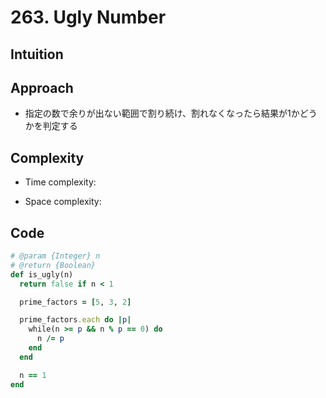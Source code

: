 # 263. Ugly Number

## Intuition

## Approach
<!-- Describe your approach to solving the problem. -->
- 指定の数で余りが出ない範囲で割り続け、割れなくなったら結果が1かどうかを判定する

## Complexity

- Time complexity:
<!-- Add your time complexity here, e.g. $$O(n)$$ -->

- Space complexity:
<!-- Add your space complexity here, e.g. $$O(n)$$ -->

## Code

```ruby
# @param {Integer} n
# @return {Boolean}
def is_ugly(n)
  return false if n < 1

  prime_factors = [5, 3, 2]

  prime_factors.each do |p|
    while(n >= p && n % p == 0) do
      n /= p
    end
  end

  n == 1
end
```
